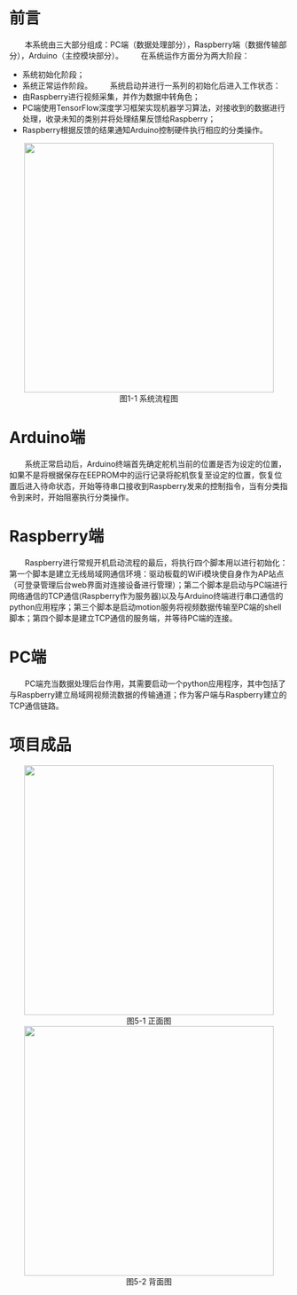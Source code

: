 
# 前言
&emsp;&emsp;本系统由三大部分组成：PC端（数据处理部分），Raspberry端（数据传输部分），Arduino（主控模块部分）。
&emsp;&emsp;在系统运作方面分为两大阶段：
* 系统初始化阶段；
* 系统正常运作阶段。
&emsp;&emsp;系统启动并进行一系列的初始化后进入工作状态：
* 由Raspberry进行视频采集，并作为数据中转角色；
* PC端使用TensorFlow深度学习框架实现机器学习算法，对接收到的数据进行处理，收录未知的类别并将处理结果反馈给Raspberry；
* Raspberry根据反馈的结果通知Arduino控制硬件执行相应的分类操作。

<div align=center><img width="450" height="450" src="https://github.com/YobeZhou/automatic_recycler/master/source/images/1-1_System-flow-chart.png"/></div>
<div align=center>图1-1 系统流程图</div>

# Arduino端
&emsp;&emsp;系统正常启动后，Arduino终端首先确定舵机当前的位置是否为设定的位置，如果不是将根据保存在EEPROM中的运行记录将舵机恢复至设定的位置，恢复位置后进入待命状态，开始等待串口接收到Raspberry发来的控制指令，当有分类指令到来时，开始阻塞执行分类操作。
# Raspberry端
&emsp;&emsp;Raspberry进行常规开机启动流程的最后，将执行四个脚本用以进行初始化：第一个脚本是建立无线局域网通信环境：驱动板载的WiFi模块使自身作为AP站点（可登录管理后台web界面对连接设备进行管理）；第二个脚本是启动与PC端进行网络通信的TCP通信(Raspberry作为服务器)以及与Arduino终端进行串口通信的python应用程序；第三个脚本是启动motion服务将视频数据传输至PC端的shell脚本；第四个脚本是建立TCP通信的服务端，并等待PC端的连接。
# PC端
&emsp;&emsp;PC端充当数据处理后台作用，其需要启动一个python应用程序，其中包括了与Raspberry建立局域网视频流数据的传输通道；作为客户端与Raspberry建立的TCP通信链路。

# 项目成品
<div align=center><img width="450" height="450" src="https://github.com/YobeZhou/automatic_recycler/master/source/images/5-1_Front-view.JPG"/></div>
<div align=center>图5-1 正面图</div>

<div align=center><img width="450" height="450" src="https://github.com/YobeZhou/automatic_recycler/master/source/images/5-2_back image.JPG"/></div>
<div align=center>图5-2 背面图</div>
